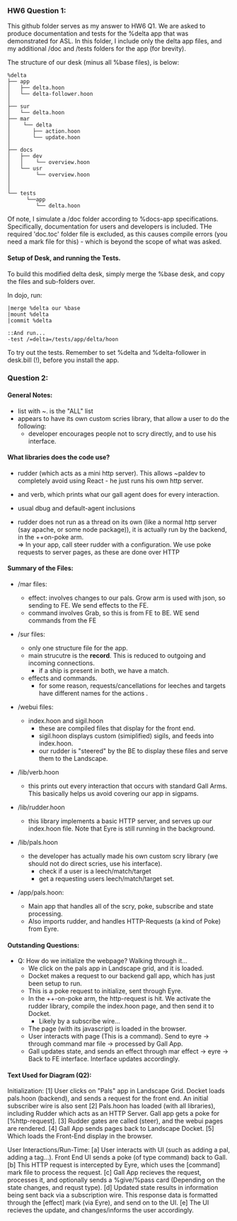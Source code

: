 ### HW6 Question 1:

This github folder serves as my answer to HW6 Q1.  We are asked to produce documentation and tests for the %delta app that was demonstrated for ASL. In this folder, I include only the delta app files, and my additional /doc and /tests folders for the app (for brevity).  

The structure of our desk (minus all %base files), is below:

```
%delta
├── app
│   ├── delta.hoon
│   └── delta-follower.hoon
│       
├── sur 
│   └── delta.hoon
├── mar
│    └── delta
│       ├── action.hoon
│       └── update.hoon
│       
├── docs 
│   ├── dev
│   │    └── overview.hoon
│   └── usr
│        └── overview.hoon
│   
│
└── tests 
      └──app
         └── delta.hoon
``` 

Of note, I simulate a /doc folder according to %docs-app specifications. Specifically, documentation for users and developers is included. THe required 'doc.toc' folder file is excluded, as this causes compile errors (you need a mark file for this) - which is beyond the scope of what was asked.

#### Setup of Desk, and running the Tests.

To build this modified delta desk, simply merge the %base desk, and copy the files and sub-folders over. 

In dojo, run:

```
|merge %delta our %base
|mount %delta
|commit %delta

::And run...
-test /=delta=/tests/app/delta/hoon

```

To try out the tests.  Remember to set %delta and %delta-follower in desk.bill (!), before you install the app.

### Question 2:

#### General Notes:

- list with ~. is the "ALL" list
- appears to have its own custom scries library, that allow a user to do the following:
    - developer encourages people not to scry directly, and to use his interface. 

####  What libraries does the code use?

- rudder (which acts as a mini http server). This allows ~paldev to completely avoid using React - he just runs his own http server.
- and verb, which prints what our gall agent does for every interaction.
- usual dbug and default-agent inclusions

- rudder does not run as a thread on its own (like a normal http server (say apache, or some node package)), it is actually run by the backend, in the ++on-poke arm.  
    => In your app, call steer rudder with a configuration. We use poke requests to server pages, as these are done over HTTP


#### Summary of the Files:

- /mar files:
    - effect: involves changes to our pals. Grow arm is used with json, so sending to FE. We send effects to the FE.
    - command involves Grab, so this is from FE to BE. WE send commands from the FE

- /sur files:
    - only one structure file for the app.
    - main strucutre is the **record**. This is reduced to outgoing and incoming connections.
        - if a ship is present in both, we have a match.
    - effects and commands.
        - for some reason, requests/cancellations for leeches and targets have different names for the actions .

- /webui files:
    - index.hoon and sigil.hoon
        - these are compiled files that display for the front end.
        - sigil.hoon displays custom (simiplified) sigils, and feeds into index.hoon.
        - our rudder is "steered" by the BE to display these files and serve them to the Landscape.

- /lib/verb.hoon
    - this prints out every interaction that occurs with standard Gall Arms. This basically helps us avoid covering our app in sigpams.

- /lib/rudder.hoon
    - this library implements a basic HTTP server, and serves up our index.hoon file. Note that Eyre is still running in the background.

- /lib/pals.hoon
    - the developer has actually made his own custom scry library (we should not do direct scries, use his interface).
        - check if a user is a leech/match/target
        - get a requesting users leech/match/target set.

- /app/pals.hoon:
    - Main app that handles all of the scry, poke, subscribe and state processing.
    - Also imports rudder, and handles HTTP-Requests (a kind of Poke) from Eyre.

#### Outstanding Questions:

- Q:  How do we initialize the webpage? Walking through it...
    -  We click on the pals app in Landscape grid, and it is loaded.
    -  Docket makes a request to our backend gall app, which has just been setup to run.
    - This is a poke request to initialize, sent through Eyre. 
    - In the ++-on-poke arm, the http-request is hit. We activate the rudder library, compile the index.hoon page, and then send it to Docket.
        - Likely by a subscribe wire...
    - The page (with its javascript) is loaded in the browser.
    - User interacts with page (This is a command). Send to eyre -> through command mar file -> processed by Gall App.
    - Gall updates state, and sends an effect through mar effect -> eyre -> Back to FE interface. Interface updates accordingly.


#### Text Used for Diagram (Q2):


Initialization:
[1] User clicks on "Pals" app in Landscape Grid. Docket loads pals.hoon (backend), and sends a request for the front end.  An initial subscriber wire is also sent
[2] Pals.hoon has loaded (with all libraries), including Rudder which acts as an HTTP Server.  Gall app gets a poke for [%http-request].
[3] Rudder gates are called (steer), and the webui pages are rendered.
[4] Gall App sends pages back to Landscape Docket.
[5] Which loads the Front-End display in the browser.

User Interactions/Run-Time:
[a] User interacts with UI (such as adding a pal, adding a tag...). Front End UI sends a poke (of type command) back to Gall. 
[b] This HTTP request is intercepted by Eyre, which uses the [command] mark file to process the request.
[c] Gall App recieves the request, processes it, and optionally sends a %give/%pass card (Depending on the state changes, and requst type).
[d] Updated state results in information being sent back via a subscription wire. This response data is formatted through the [effect] mark (via Eyre), and send on to the UI.
[e] The UI recieves the update, and changes/informs the user accordingly.
